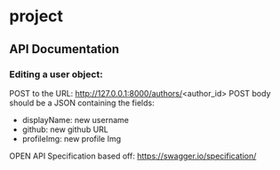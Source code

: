 # project

## API Documentation

### Editing a user object:  
POST to the URL: http://127.0.0.1:8000/authors/<author_id>
POST body should be a JSON containing the fields:  
- displayName: new username
- github: new github URL
- profileImg: new profile Img
  
OPEN API Specification based off:
https://swagger.io/specification/
